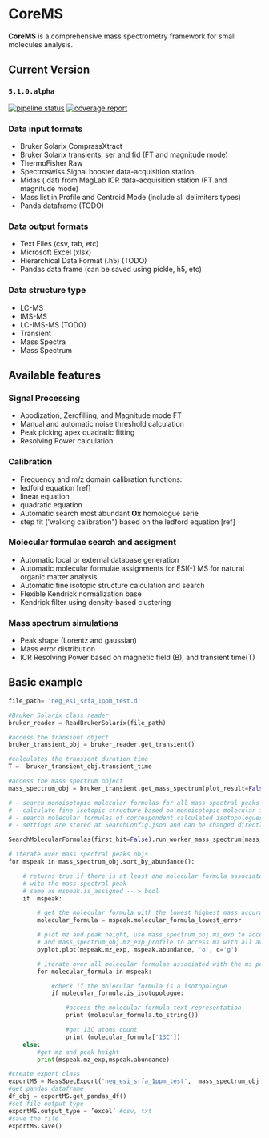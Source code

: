 
# CoreMS

**CoreMS** is a comprehensive mass spectrometry framework for small molecules analysis.

## Current Version

### `5.1.0.alpha`

[![pipeline status](https://gitlab.pnnl.gov/mass-spectrometry/corems/badges/master/pipeline.svg)](https://gitlab.pnnl.gov/corilo/corems/commits/master) [![coverage report](https://gitlab.pnnl.gov/mass-spectrometry/corems/badges/master/coverage.svg)](https://gitlab.pnnl.gov/corilo/corems/commits/master)

### Data input formats

- Bruker Solarix ComprassXtract
- Bruker Solarix transients, ser and fid (FT and magnitude mode)
- ThermoFisher Raw
- Spectroswiss Signal booster data-acquisition station
- Midas (.dat) from MagLab ICR data-acquisition station (FT and magnitude mode)
- Mass list in Profile and Centroid Mode (include all delimiters types)
- Panda dataframe (TODO)

### Data output formats

- Text Files (csv, tab, etc)
- Microsoft Excel (xlsx)
- Hierarchical Data Format (.h5) (TODO)
- Pandas data frame (can be saved using pickle, h5, etc)

### Data structure type

- LC-MS
- IMS-MS
- LC-IMS-MS (TODO)
- Transient
- Mass Spectra
- Mass Spectrum

## Available features

### Signal Processing

- Apodization, Zerofilling, and Magnitude mode FT
- Manual and automatic noise threshold calculation
- Peak picking apex quadratic fitting
- Resolving Power calculation

### Calibration

- Frequency and m/z domain calibration functions:
- ledford equation [ref]
- linear equation
- quadratic equation
- Automatic search most abundant **Ox** homologue serie
- step fit ('walking calibration") based on the ledford equation [ref]

### Molecular formulae search and assigment

- Automatic local or external database generation
- Automatic molecular formulae assignments for ESI(-) MS for natural organic matter analysis
- Automatic fine isotopic structure calculation and search
- Flexible Kendrick normalization base
- Kendrick filter using density-based clustering

### Mass spectrum simulations

- Peak shape (Lorentz and gaussian)
- Mass error distribution
- ICR Resolving Power based on magnetic field (B), and transient time(T)

## Basic example

```python
file_path= 'neg_esi_srfa_1ppm_test.d'

#Bruker Solarix class reader
bruker_reader = ReadBrukerSolarix(file_path)

#access the transient object
bruker_transient_obj = bruker_reader.get_transient()

#calculates the transient duration time
T =  bruker_transient_obj.transient_time

#access the mass spectrum object
mass_spectrum_obj = bruker_transient.get_mass_spectrum(plot_result=False, auto_process=True)

# - search monoisotopic molecular formulas for all mass spectral peaks
# - calculate fine isotopic structure based on monoisotopic molecular formulas found and current dynamic range
# - search molecular formulas of correspondent calculated isotopologues,
# - settings are stored at SearchConfig.json and can be changed directly on the file or inside the framework class

SearchMolecularFormulas(first_hit=False).run_worker_mass_spectrum(mass_spectrum_obj)

# iterate over mass spectral peaks objs
for mspeak in mass_spectrum_obj.sort_by_abundance():

    # returns true if there is at least one molecular formula associated
    # with the mass spectral peak
    # same as mspeak.is_assigned -- > bool
    if  mspeak:

        # get the molecular formula with the lowest highest mass accuracy
        molecular_formula = mspeak.molecular_formula_lowest_error

        # plot mz and peak height, use mass_spectrum_obj.mz_exp to access all mz
        # and mass_spectrum_obj.mz_exp_profile to access mz with all available datapoints
        pyplot.plot(mspeak.mz_exp, mspeak.abundance, 'o', c='g')

        # iterate over all molecular formulae associated with the ms peaks obj
        for molecular_formula in mspeak:

            #check if the molecular formula is a isotopologue
            if molecular_formula.is_isotopologue:

                #access the molecular formula text representation
                print (molecular_formula.to_string())

                #get 13C atoms count
                print (molecular_formula['13C'])
    else:
        #get mz and peak height
        print(mspeak.mz_exp,mspeak.abundance)

#create export class
exportMS = MassSpecExport('neg_esi_srfa_1ppm_test',  mass_spectrum_obj.filter_by_sn())
#get pandas dataframe
df_obj = exportMS.get_pandas_df()
#set file output type
exportMS.output_type = ’excel’ #csv, txt
#save the file
exportMS.save()


```
